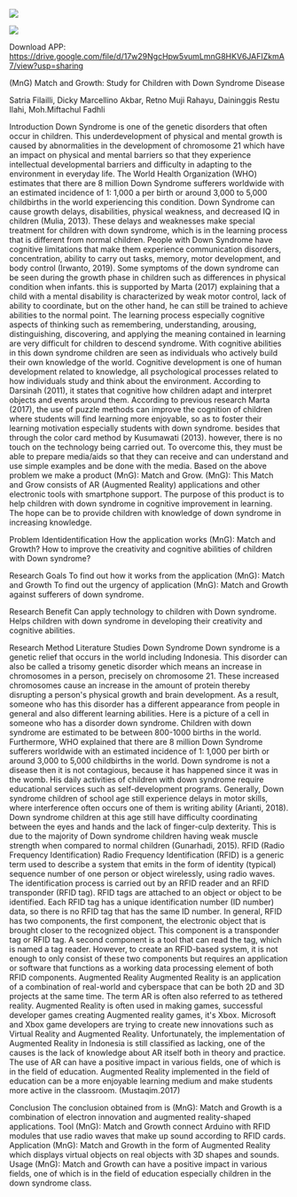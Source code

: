  ![](https://bincangpos.com/wp-content/uploads/2021/12/umm-sains.jpg)
 
 ![](https://obs.line-scdn.net/0hD3W50CH-GxxqTAy5eWdkS1IaF21ZKgEVSCtWe0lMEikUYAtDAyxIf0gfRDAUfQsYSi8DcxtMFS8SeQwaXw/w644)
 
 Download APP: 
 https://drive.google.com/file/d/17w29NgcHpw5vumLmnG8HKV6JAFIZkmA7/view?usp=sharing
 
 
 (MnG) Match and Growth: Study for Children with Down Syndrome Disease

Satria Filailli, Dicky Marcellino Akbar, Retno Muji Rahayu, Daininggis Restu Ilahi, Moh.Miftachul Fadhli

Introduction
	Down Syndrome is one of the genetic disorders that often occur in children. This underdevelopment of physical and mental growth is caused by abnormalities in the development of chromosome 21 which have an impact on physical and mental barriers so that they experience intellectual developmental barriers and difficulty in adapting to the environment in everyday life. The World Health Organization (WHO) estimates that there are 8 million Down Syndrome sufferers worldwide with an estimated incidence of 1: 1,000 a per birth or around 3,000 to 5,000 childbirths in the world experiencing this condition. Down Syndrome can cause growth delays, disabilities, physical weakness, and decreased IQ in children (Mulia, 2013). These delays and weaknesses make special treatment for children with down syndrome, which is in the learning process that is different from normal children.	 People with Down Syndrome have cognitive limitations that make them experience communication disorders, concentration, ability to carry out tasks, memory, motor development, and body control (Irwanto, 2019). Some symptoms of the down syndrome can be seen during the growth phase in children such as differences in physical condition when infants. this is supported by Marta (2017) explaining that a child with a mental disability is characterized by weak motor control, lack of ability to coordinate, but on the other hand, he can still be trained to achieve abilities to the normal point.  The learning process especially cognitive aspects of thinking such as remembering, understanding, arousing, distinguishing, discovering, and applying the meaning contained in learning are very difficult for children to descend syndrome. With cognitive abilities in this down syndrome children are seen as individuals who actively build their own knowledge of the world. Cognitive development is one of human development related to knowledge, all psychological processes related to how individuals study and think about the environment. According to Darsinah (2011), it states that cognitive how children adapt and interpret objects and events around them.
According to previous research Marta (2017), the use of puzzle methods can improve the cognition of children where students will find learning more enjoyable, so as to foster their learning motivation especially students with down syndrome. besides that through the color card method by Kusumawati (2013). however, there is no touch on the technology being carried out. To overcome this, they must be able to prepare media/aids so that they can receive and can understand and use simple examples and be done with the media.
Based on the above problem we make a product (MnG): Match and Grow. (MnG): This Match and Grow consists of AR (Augmented Reality) applications and other electronic tools with smartphone support. The purpose of this product is to help children with down syndrome in cognitive improvement in learning. The hope can be to provide children with knowledge of down syndrome in increasing knowledge.

Problem Identidentification
How the application works (MnG): Match and Growth?
How to improve the creativity and cognitive abilities of children with Down syndrome?

Research Goals
To find out how it works from the application (MnG): Match and Growth
To find out the urgency of application (MnG): Match and Growth against sufferers of down syndrome.

Research Benefit
Can apply technology to children with Down syndrome.
Helps children with down syndrome in developing their creativity and cognitive abilities.

Research Method
Literature Studies
Down Syndrome
Down syndrome is a genetic relief that occurs in the world including Indonesia. This disorder can also be called a trisomy genetic disorder which means an increase in chromosomes in a person, precisely on chromosome 21. These increased chromosomes cause an increase in the amount of protein thereby disrupting a person's physical growth and brain development. As a result, someone who has this disorder has a different appearance from people in general and also different learning abilities. Here is a picture of a cell in someone who has a disorder down syndrome.
Children with down syndrome are estimated to be between 800-1000 births in the world. Furthermore, WHO explained that there are 8 million Down Syndrome sufferers worldwide with an estimated incidence of 1: 1,000 per birth or around 3,000 to 5,000 childbirths in the world. Down syndrome is not a disease then it is not contagious, because it has happened since it was in the womb. His daily activities of children with down syndrome require educational services such as self-development programs. Generally, Down syndrome children of school age still experience delays in motor skills, where interference often occurs one of them is writing ability (Arianti, 2018). Down syndrome children at this age still have difficulty coordinating between the eyes and hands and the lack of finger-culp dexterity. This is due to the majority of Down syndrome children having weak muscle strength when compared to normal children (Gunarhadi, 2015).
RFID (Radio Frequency Identification)
	Radio Frequency Identification (RFID) is a generic term used to describe a system that emits in the form of identity (typical) sequence number of one person or object wirelessly, using radio waves. The identification process is carried out by an RFID reader and an RFID transponder (RFID tag). RFID tags are attached to an object or object to be identified. Each RFID tag has a unique identification number (ID number) data, so there is no RFID tag that has the same ID number. In general, RFID has two components, the first component, the electronic object that is brought closer to the recognized object. This component is a transponder tag or RFID tag. A second component is a tool that can read the tag, which is named a tag reader. However, to create an RFID-based system, it is not enough to only consist of these two components but requires an application or software that functions as a working data processing element of both RFID components.
Augmented Reality
Augmented Reality is an application of a combination of real-world and cyberspace that can be both 2D and 3D projects at the same time. The term AR is often also referred to as tethered reality. Augmented Reality is often used in making games, successful developer games creating Augmented reality games, it's Xbox. Microsoft and Xbox game developers are trying to create new innovations such as Virtual Reality and Augmented Reality. Unfortunately, the implementation of Augmented Reality in Indonesia is still classified as lacking, one of the causes is the lack of knowledge about AR itself both in theory and practice. The use of AR can have a positive impact in various fields, one of which is in the field of education. Augmented Reality implemented in the field of education can be a more enjoyable learning medium and make students more active in the classroom. (Mustaqim.2017)


Conclusion
	The conclusion obtained from is (MnG): Match and Growth is a combination of electron innovation and augmented reality-shaped applications. Tool (MnG): Match and Growth connect Arduino with RFID modules that use radio waves that make up sound according to RFID cards. Application (MnG): Match and Growth in the form of Augmented Reality which displays virtual objects on real objects with 3D shapes and sounds. Usage (MnG): Match and Growth can have a positive impact in various fields, one of which is in the field of education especially children in the down syndrome class.

